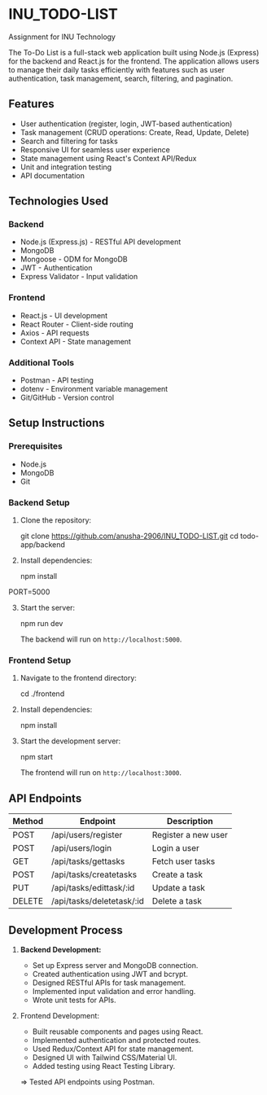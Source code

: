 # INU_TODO-LIST
Assignment for INU Technology


The To-Do List is a full-stack web application built using Node.js (Express) for the backend and React.js for the frontend. The application allows users to manage their daily tasks efficiently with features such as user authentication, task management, search, filtering, and pagination.

## Features
- User authentication (register, login, JWT-based authentication)
- Task management (CRUD operations: Create, Read, Update, Delete)
- Search and filtering for tasks
- Responsive UI for seamless user experience
- State management using React's Context API/Redux
- Unit and integration testing
- API documentation

## Technologies Used
### Backend
- Node.js (Express.js) - RESTful API development
- MongoDB 
- Mongoose - ODM for MongoDB
- JWT - Authentication
- Express Validator - Input validation

### Frontend
- React.js - UI development
- React Router - Client-side routing
- Axios - API requests
- Context API - State management

### Additional Tools
- Postman - API testing
- dotenv - Environment variable management
- Git/GitHub - Version control

## Setup Instructions
### Prerequisites
- Node.js 
- MongoDB 
- Git

### Backend Setup
1. Clone the repository:

   git clone https://github.com/anusha-2906/INU_TODO-LIST.git
   cd todo-app/backend

2. Install dependencies:

   npm install
   
  PORT=5000
   
3. Start the server:

   npm run dev

   The backend will run on `http://localhost:5000`.

### Frontend Setup
1. Navigate to the frontend directory:

   cd ./frontend
   
2. Install dependencies:
   
   npm install
   
3. Start the development server:
   
   npm start

   The frontend will run on `http://localhost:3000`.

## API Endpoints
| Method | Endpoint                | Description            |
|--------|-------------------      |------------------------|
| POST   | /api/users/register     | Register a new user   |
| POST   | /api/users/login        | Login a user          |
| GET    | /api/tasks/gettasks     | Fetch user tasks      |
| POST   | /api/tasks/createtasks  | Create a task         |
| PUT    | /api/tasks/edittask/:id | Update a task         |
| DELETE | /api/tasks/deletetask/:id | Delete a task       |

## Development Process
1. **Backend Development:**
   - Set up Express server and MongoDB connection.
   - Created authentication using JWT and bcrypt.
   - Designed RESTful APIs for task management.
   - Implemented input validation and error handling.
   - Wrote unit tests for APIs.

2. Frontend Development:

     - Built reusable components and pages using React.
     - Implemented authentication and protected routes.
     - Used Redux/Context API for state management.
     - Designed UI with Tailwind CSS/Material UI.
     - Added testing using React Testing Library.


   => Tested API endpoints using Postman.

